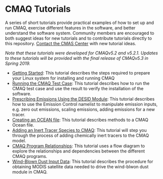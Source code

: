 CMAQ Tutorials
==============

A series of short tutorials provide practical examples of how to set up and run CMAQ, exercise different features in the software, and better understand the software system. Community members are encouraged to both suggest ideas for new tutorials and to contribute tutorials directly to this repository. [Contact the CMAS Center](cmas@unc.edu) with new tutorial ideas.

_Note that these tutorials were developed for CMAQv5.2 and v5.2.1.  Updates to these tutorials will be provided with the final release of CMAQv5.3 in Spring 2019._

- [Getting Started](CMAQ_GettingStarted.md): This tutorial describes the steps required to prepare your Linux system for installing and running CMAQ
- [Running the CMAQ Test Case](CMAQ_Benchmark.md): This tutorial describes how to run the CMAQ test case and use the result to verify the installation of the software.
- [Prescribing Emissions Using the DESID Module](CMAQ_Emissions.md): This tutorial describes how to use the Emission Control namelist to manipulate emission inputs, e.g. zero out emissions, scaling emissions, adding emissions for a new tracer.
- [Creating an OCEAN file](CMAQ_OceanFile.md): This tutorial describes methods to a CMAQ Ocean file.
- [Adding an Inert Tracer Species to CMAQ](CMAQ_Tracers.md): This tutorial will step you through the process of adding chemically inert tracers to the CMAQ model.  
- [CMAQ Program Relationships](CMAQ_ProgramFlows.md): This tutorial uses a flow diagram to explore the relationships and dependencies between the different CMAQ programs.    
- [Wind-Blown Dust Input Data](CMAQ_DustInput.md): This tutorial describes the procedure for obtaining MODIS satellite data needed to drive the wind-blwon dust module in CMAQ.  

